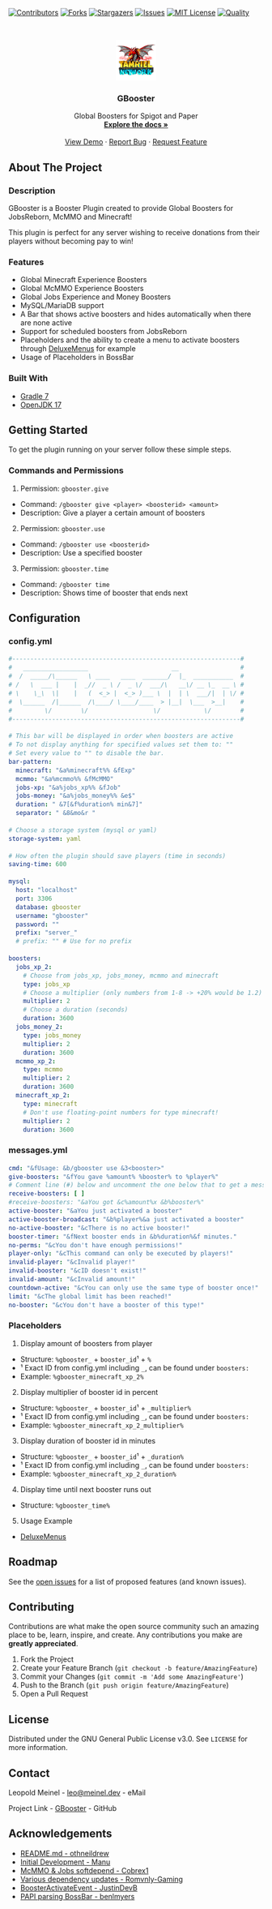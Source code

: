 <!-- PROJECT SHIELDS -->

[![Contributors][contributors-shield]][contributors-url]
[![Forks][forks-shield]][forks-url]
[![Stargazers][stars-shield]][stars-url]
[![Issues][issues-shield]][issues-url]
[![MIT License][license-shield]][license-url]
[![Quality][quality-shield]][quality-url]

<!-- PROJECT LOGO -->
<!--suppress ALL -->
<br />
<p align="center">
  <a href="https://github.com/LeoMeinel/GBooster">
    <img src="images/logo.png" alt="Logo" width="80" height="80">
  </a>

<h3 align="center">GBooster</h3>

  <p align="center">
    Global Boosters for Spigot and Paper
    <br />
    <a href="https://github.com/LeoMeinel/GBooster"><strong>Explore the docs »</strong></a>
    <br />
    <br />
    <a href="https://github.com/LeoMeinel/GBooster">View Demo</a>
    ·
    <a href="https://github.com/LeoMeinel/GBooster/issues">Report Bug</a>
    ·
    <a href="https://github.com/LeoMeinel/GBooster/issues">Request Feature</a>
  </p>

<!-- ABOUT THE PROJECT -->

## About The Project

### Description

GBooster is a Booster Plugin created to provide Global Boosters for JobsReborn, McMMO and Minecraft!

This plugin is perfect for any server wishing to receive donations from their players without becoming pay to win!

### Features

- Global Minecraft Experience Boosters
- Global McMMO Experience Boosters
- Global Jobs Experience and Money Boosters
- MySQL/MariaDB support
- A Bar that shows active boosters and hides automatically when there are none active
- Support for scheduled boosters from JobsReborn
- Placeholders and the ability to create a menu to activate boosters
  through [DeluxeMenus](https://www.spigotmc.org/resources/deluxemenus.11734/) for example
- Usage of Placeholders in BossBar

### Built With

- [Gradle 7](https://docs.gradle.org/7.5.1/release-notes.html)
- [OpenJDK 17](https://openjdk.java.net/projects/jdk/17/)

<!-- GETTING STARTED -->

## Getting Started

To get the plugin running on your server follow these simple steps.

### Commands and Permissions

1. Permission: `gbooster.give`

- Command: `/gbooster give <player> <boosterid> <amount>`
- Description: Give a player a certain amount of boosters

2. Permission: `gbooster.use`

- Command: `/gbooster use <boosterid>`
- Description: Use a specified booster

3. Permission: `gbooster.time`

- Command: `/gbooster time`
- Description: Shows time of booster that ends next

## Configuration

### config.yml

```yaml
#---------------------------------------------------------------#
#   __________________                       __                 #
#  /  _____/\______   \ ____   ____  _______/  |_  ___________  #
# /   \  ___ |    |  _//  _ \ /  _ \/  ___/\   __\/ __ \_  __ \ #
# \    \_\  \|    |   (  <_> |  <_> )___ \  |  | \  ___/|  | \/ #
#  \______  /|______  /\____/ \____/____  > |__|  \___  >__|    #
#         \/        \/                  \/            \/        #
#---------------------------------------------------------------#

# This bar will be displayed in order when boosters are active
# To not display anything for specified values set them to: ""
# Set every value to "" to disable the bar.
bar-pattern:
  minecraft: "&a%minecraft%% &fExp"
  mcmmo: "&a%mcmmo%% &fMcMMO"
  jobs-xp: "&a%jobs_xp%% &fJob"
  jobs-money: "&a%jobs_money%% &e$"
  duration: " &7[&f%duration% min&7]"
  separator: " &8&mo&r "

# Choose a storage system (mysql or yaml)
storage-system: yaml

# How often the plugin should save players (time in seconds)
saving-time: 600

mysql:
  host: "localhost"
  port: 3306
  database: gbooster
  username: "gbooster"
  password: ""
  prefix: "server_"
  # prefix: "" # Use for no prefix

boosters:
  jobs_xp_2:
    # Choose from jobs_xp, jobs_money, mcmmo and minecraft
    type: jobs_xp
    # Choose a multiplier (only numbers from 1-8 -> +20% would be 1.2)
    multiplier: 2
    # Choose a duration (seconds)
    duration: 3600
  jobs_money_2:
    type: jobs_money
    multiplier: 2
    duration: 3600
  mcmmo_xp_2:
    type: mcmmo
    multiplier: 2
    duration: 3600
  minecraft_xp_2:
    type: minecraft
    # Don't use floating-point numbers for type minecraft!
    multiplier: 2
    duration: 3600
```

### messages.yml

```yaml
cmd: "&fUsage: &b/gbooster use &3<booster>"
give-boosters: "&fYou gave %amount% %booster% to %player%"
# Comment line (#) below and uncomment the one below that to get a message!
receive-boosters: [ ]
#receive-boosters: "&aYou got &c%amount%x &b%booster%"
active-booster: "&aYou just activated a booster"
active-booster-broadcast: "&b%player%&a just activated a booster"
no-active-booster: "&cThere is no active booster!"
booster-timer: "&fNext booster ends in &b%duration%&f minutes."
no-perms: "&cYou don't have enough permissions!"
player-only: "&cThis command can only be executed by players!"
invalid-player: "&cInvalid player!"
invalid-booster: "&cID doesn't exist!"
invalid-amount: "&cInvalid amount!"
countdown-active: "&cYou can only use the same type of booster once!"
limit: "&cThe global limit has been reached!"
no-booster: "&cYou don't have a booster of this type!"
```

### Placeholders

1. Display amount of boosters from player

- Structure: `%gbooster_` + `booster_id`¹ + `%`
- ¹ Exact ID from config.yml including `_`, can be found under `boosters:`
- Example: `%gbooster_minecraft_xp_2%`

2. Display multiplier of booster id in percent

- Structure: `%gbooster_` + `booster_id`¹ + `_multiplier%`
- ¹ Exact ID from config.yml including `_`, can be found under `boosters:`
- Example: `%gbooster_minecraft_xp_2_multiplier%`

3. Display duration of booster id in minutes

- Structure: `%gbooster_` + `booster_id`¹ + `_duration%`
- ¹ Exact ID from config.yml including `_`, can be found under `boosters:`
- Example: `%gbooster_minecraft_xp_2_duration%`

4. Display time until next booster runs out

- Structure: `%gbooster_time%`

5. Usage Example

- [DeluxeMenus](https://github.com/LeoMeinel/GBooster/blob/main/DeluxeMenus/gui_menus/booster_menu.yml)

<!-- ROADMAP -->

## Roadmap

See the [open issues](https://github.com/LeoMeinel/GBooster/issues) for a list of proposed features (and known
issues).

<!-- CONTRIBUTING -->

## Contributing

Contributions are what make the open source community such an amazing place to be, learn, inspire, and create. Any
contributions you make are **greatly appreciated**.

1. Fork the Project
2. Create your Feature Branch (`git checkout -b feature/AmazingFeature`)
3. Commit your Changes (`git commit -m 'Add some AmazingFeature'`)
4. Push to the Branch (`git push origin feature/AmazingFeature`)
5. Open a Pull Request

<!-- LICENSE -->

## License

Distributed under the GNU General Public License v3.0. See `LICENSE` for more information.

<!-- CONTACT -->

## Contact

Leopold Meinel - [leo@meinel.dev](mailto:leo@meinel.dev) - eMail

Project Link - [GBooster](https://github.com/LeoMeinel/GBooster) - GitHub

<!-- ACKNOWLEDGEMENTS -->

## Acknowledgements

- [README.md - othneildrew](https://github.com/othneildrew/Best-README-Template)
- [Initial Development - Manu](https://github.com/zManu27/)
- [McMMO & Jobs softdepend - Cobrex1](https://github.com/cobrex1/)
- [Various dependency updates - Romvnly-Gaming](https://github.com/Romvnly-Gaming)
- [BoosterActivateEvent - JustinDevB](https://github.com/JustinDevB)
- [PAPI parsing BossBar - benlmyers](https://github.com/benlmyers)

<!-- MARKDOWN LINKS & IMAGES -->

[contributors-shield]: https://img.shields.io/github/contributors-anon/LeoMeinel/GBooster?style=for-the-badge
[contributors-url]: https://github.com/LeoMeinel/GBooster/graphs/contributors
[forks-shield]: https://img.shields.io/github/forks/LeoMeinel/GBooster?label=Forks&style=for-the-badge
[forks-url]: https://github.com/LeoMeinel/GBooster/network/members
[stars-shield]: https://img.shields.io/github/stars/LeoMeinel/GBooster?style=for-the-badge
[stars-url]: https://github.com/LeoMeinel/GBooster/stargazers
[issues-shield]: https://img.shields.io/github/issues/LeoMeinel/GBooster?style=for-the-badge
[issues-url]: https://github.com/LeoMeinel/GBooster/issues
[license-shield]: https://img.shields.io/github/license/LeoMeinel/GBooster?style=for-the-badge
[license-url]: https://github.com/LeoMeinel/GBooster/blob/main/LICENSE
[quality-shield]: https://img.shields.io/codefactor/grade/github/LeoMeinel/GBooster?style=for-the-badge
[quality-url]: https://www.codefactor.io/repository/github/LeoMeinel/GBooster
